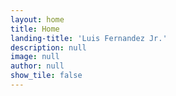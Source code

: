 ```yaml
---
layout: home
title: Home
landing-title: 'Luis Fernandez Jr.'
description: null
image: null
author: null
show_tile: false
---
```



